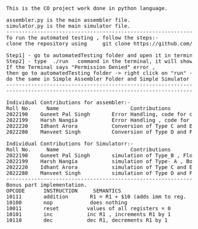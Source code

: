 <pre>
This is the CO project work done in python language.

assembler.py is the main assembler file.
simulator.py is the main simulator file.
--------------------------------------------------------------------------------------------------------------
To run the automated testing , follow the steps:-
clone the repository using     git clone https://github.com/hn-iiitd/CO_project     command.

Step1] - go to automatedTesting folder and open it in terminal
Step2] - type  ./run   command in the terminal, it will show the test results.
If the Terminal says "Permission Denied" error , 
then go to automatedTesting folder -> right click on "run" -> click on "Properties" -> Permissions -> check box "Allow as executing File", 
do the same in Simple Assembler Folder and Simple Simulator too. Now it will work fine. This error is due to "run" file permissions.
---------------------------------------------------------------------------------------------------------------
---------------------------------------------------------------------------------------------------------------

Individual Contributions for assembler:-
Roll No.     Name                       Contributions
2022190    Guneet Pal Singh       Error Handling, code for conversion of Type- B to Binary and implemented bonus part for assembler.
2022199    Harsh Nangia           Error Handling , code for conversion of Type- A to Binary
2022220    Idhant Arora           Conversion of Type C and E to Binary
2022280    Manveet Singh          Conversion of Type D and F to Binary

Individual Contributions for Simulatorr:-
Roll No.     Name                       Contributions
2022190    Guneet Pal Singh       simulation of Type_B , Floating point.
2022199    Harsh Nangia           simulation of Type- A , Bonus part of simulator , floating point.
2022220    Idhant Arora           simulation of Type C and E, floating point.
2022280    Manveet Singh          simulation of Type D and F,floating point.
---------------------------------------------------------------------------------------------------------------
Bonus part implementation.
OPCODE      INSTRUCTION     SEMANTICS                             SYNTAX          TYPE
10111       addition       R1 = R1 + $10 (adds imm to reg.        addi R1 $imm     B
10100       nop            does nothing                           nop               F
10011       reset         values of all registers = 0             reset             F
10101       inc           inc R1 , increments R1 by 1             inc R1            new
10110       dec           dec R1, decrements R1 by 1              dec R1            new
<pre/>
